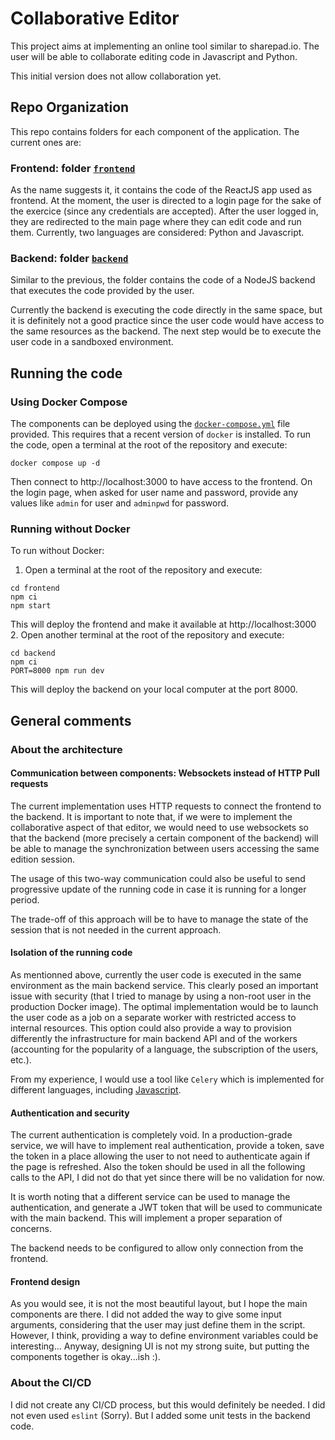 # Collaborative Editor

This project aims at implementing an online tool similar to sharepad.io. The user will be able to collaborate editing code in Javascript and Python.

This initial version does not allow collaboration yet.

## Repo Organization
This repo contains folders for each component of the application. The current ones are:

### Frontend: folder [`frontend`](./frontend/)
As the name suggests it, it contains the code of the ReactJS app used as frontend. At the moment, the user is directed to a login page for the sake of the exercice (since any credentials are accepted). After the user logged in, they are redirected to the main page where they can edit code and run them. Currently, two languages are considered: Python and Javascript.

### Backend: folder  [`backend`](./backend/)
Similar to the previous, the folder contains the code of a NodeJS backend that executes the code provided by the user.

Currently the backend is executing the code directly in the same space, but it is definitely not a good practice since the user code would have access to the same resources as the backend.
The next step would be to execute the user code in a sandboxed environment.

## Running the code

### Using Docker Compose
The components can be deployed using the [`docker-compose.yml`](./docker-compose.yml) file provided. This requires that a recent version of `docker` is installed. To run the code, open a terminal at the root of the repository and execute:

```shell
docker compose up -d
```

Then connect to http://localhost:3000 to have access to the frontend. On the login page, when asked for user name and password, provide any values like `admin` for user and `adminpwd` for password.

### Running without Docker
To run without Docker:
1. Open a terminal at the root of the repository  and execute:
```shell
cd frontend
npm ci
npm start
```
This will deploy the frontend and make it available at http://localhost:3000
2. Open another terminal at the root of the repository and execute:
```shell
cd backend
npm ci
PORT=8000 npm run dev
```
This will deploy the backend on your local computer at the port 8000.

## General comments

### About the architecture
#### Communication between components: Websockets instead of HTTP Pull requests
The current implementation uses HTTP requests to connect the frontend to the backend. It is important to note that, if we were to implement the collaborative aspect of that editor, we would need to use websockets so that the backend (more precisely a certain component of the backend) will be able to manage the synchronization between users accessing the same edition session.

The usage of this two-way communication could also be useful to send progressive update of the running code in case it is running for a longer period.

The trade-off of this approach will be to have to manage the state of the session that is not needed
in the current approach.

#### Isolation of the running code
As mentionned above, currently the user code is executed in the same environment as the main backend service. This clearly posed an important issue with security (that I tried to manage by using a non-root user in the production Docker image). The optimal implementation would be to launch the user code as a job on a separate worker with restricted access to internal resources. This option could also provide a way to provision differently the infrastructure for main backend API and of the workers (accounting for the popularity of a language, the subscription of the users, etc.).

From my experience, I would use a tool like `Celery` which is implemented for different languages, including [Javascript](https://www.npmjs.com/package/celery-node).

#### Authentication and security
The current authentication is completely void. In a production-grade service, we will have to implement real authentication, provide a token, save the token in a place allowing the user to not need to authenticate again if the page is refreshed.
Also the token should be used in all the following calls to the API, I did not do that yet since there will be no validation for now.

It is worth noting that a different service can be used to manage the authentication, and generate a JWT token that will be used to communicate with the main backend. This will implement a proper separation of concerns.

The backend needs to be configured to allow only connection from the frontend.

#### Frontend design
As you would see, it is not the most beautiful layout, but I hope the main components are there. I did not added the way to give some input arguments, considering that the user may just define them in the script. However, I think, providing a way to define environment variables could be interesting... Anyway, designing UI is not my strong suite, but putting the components together is okay...ish :).

### About the CI/CD
I did not create any CI/CD process, but this would definitely be needed. I did not even used `eslint` (Sorry). But I added some unit tests in the backend code.

